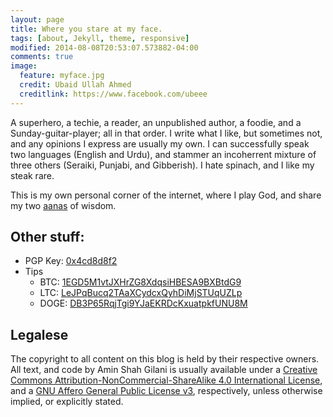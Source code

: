 ```yaml
---
layout: page
title: Where you stare at my face.
tags: [about, Jekyll, theme, responsive]
modified: 2014-08-08T20:53:07.573882-04:00
comments: true
image:
  feature: myface.jpg
  credit: Ubaid Ullah Ahmed
  creditlink: https://www.facebook.com/ubeee
---
```


A superhero, a techie, a reader, an unpublished author, a foodie, and a Sunday-guitar-player; all in that order. I write what I like, but sometimes not, and any opinions I express are usually my own. I can successfully speak two languages (English and Urdu), and stammer an incoherrent mixture of three others (Seraiki, Punjabi, and Gibberish). I hate spinach, and I like my steak rare.

This is my own personal corner of the internet, where I play God, and share my two [aanas](https://en.wikipedia.org/wiki/Indian_anna) of wisdom.

## Other stuff:

* PGP Key: [0x4cd8d8f2](https://encrypt.to/0x4cd8d8f2)
* Tips <a id="tips"> </a>
    * BTC: [1EGD5M1vtJXHrZG8XdqsiHBESA9BXBtdG9](https://btc.blockr.io/address/info/1EGD5M1vtJXHrZG8XdqsiHBESA9BXBtdG9)
    * LTC: [LeJPqBucq2TAaXCydcxQyhDiMjSTUqUZLp](http://ltc.blockr.io/address/info/LeJPqBucq2TAaXCydcxQyhDiMjSTUqUZLp)
    * DOGE: [DB3P65RqjTgi9YJaEKRDcKxuatpkfUNU8M](http://dogechain.info/address/DB3P65RqjTgi9YJaEKRDcKxuatpkfUNU8M)


## Legalese

The copyright to all content on this blog is held by their respective owners. All text, and code by Amin Shah Gilani is usually available under a [Creative Commons Attribution-NonCommercial-ShareAlike 4.0 International License](http://creativecommons.org/licenses/by-nc-sa/4.0/), and a [GNU Affero General Public License v3](https://www.gnu.org/licenses/agpl-3.0.html), respectively, unless otherwise implied, or explicitly stated.